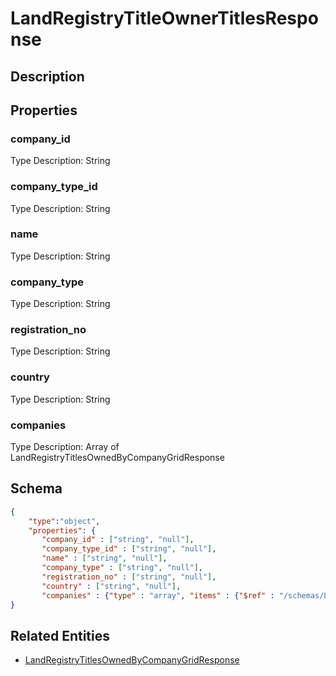 # LandRegistryTitleOwnerTitlesResponse
## Description

## Properties
### company_id


Type Description: String
### company_type_id


Type Description: String
### name


Type Description: String
### company_type


Type Description: String
### registration_no


Type Description: String
### country


Type Description: String
### companies


Type Description: Array of LandRegistryTitlesOwnedByCompanyGridResponse

## Schema
```json
{
    "type":"object",
    "properties": {
       "company_id" : ["string", "null"],
       "company_type_id" : ["string", "null"],
       "name" : ["string", "null"],
       "company_type" : ["string", "null"],
       "registration_no" : ["string", "null"],
       "country" : ["string", "null"],
       "companies" : {"type" : "array", "items" : {"$ref" : "/schemas/LandRegistryTitlesOwnedByCompanyGrid"}
}
```

## Related Entities
- [LandRegistryTitlesOwnedByCompanyGridResponse](LandRegistryTitlesOwnedByCompanyGridResponse.md)

